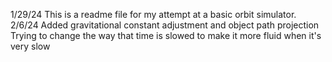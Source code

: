 1/29/24
This is a readme file for my attempt at a basic orbit simulator.
2/6/24
Added gravitational constant adjustment and object path projection
Trying to change the way that time is slowed to make it more fluid when it's very slow